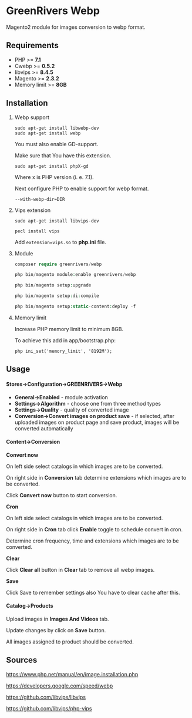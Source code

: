 # GreenRivers Webp

Magento2 module for images conversion to webp format.

## Requirements

* PHP >= **7.1**
* Cwebp >= **0.5.2**
* libvips >= **8.4.5**
* Magento >= **2.3.2**
* Memory limit >= **8GB**

## Installation

1. Webp support

    ```shell script
    sudo apt-get install libwebp-dev
    sudo apt-get install webp
    ```
   
   You must also enable GD-support.
   
   Make sure that You have this extension.
   
    ```shell script
   sudo apt-get install phpX-gd
   ```
   
   Where x is PHP version (i. e. 7.1).
   
   Next configure PHP to enable support for webp format.
   
    ```shell script
    --with-webp-dir=DIR
    ```   
   
2. Vips extension

    ```shell script
    sudo apt-get install libvips-dev
    
    pecl install vips
    ```
    
    Add `extension=vips.so` to **php.ini** file.

3. Module

    ```php
    composer require greenrivers/webp
    
    php bin/magento module:enable greenrivers/webp
    
    php bin/magento setup:upgrade
    
    php bin/magento setup:di:compile
    
    php bin/magento setup:static-content:deploy -f
    ```

4. Memory limit

    Increase PHP memory limit to minimum 8GB.
    
    To achieve this add in app/bootstrap.php:
    
    ```php ini_set('memory_limit', '8192M');```

## Usage

#### **Stores->Configuration->GREENRIVERS->Webp**

* **General->Enabled** - module activation
* **Settings->Algorithm** - choose one from three method types 
* **Settings->Quality** - quality of converted image
* **Conversion->Convert images on product save** - if selected,
 after uploaded images on product page and save product, images will be converted automatically
 
#### **Content->Conversion**

**Convert now** 

On left side select catalogs in which images are to be converted.

On right side in **Conversion** tab determine extensions which images are to be converted.

Click **Convert now** button to start conversion.

**Cron**

On left side select catalogs in which images are to be converted.

On right side in **Cron** tab click **Enable** toggle to schedule convert in cron.
 
Determine cron frequency, time and extensions which images are to be converted.

**Clear**

Click **Clear all** button in **Clear** tab to remove all webp images. 

**Save**

Click Save to remember settings also You have to clear cache after this.

#### Catalog->Products

Upload images in **Images And Videos** tab.

Update changes by click on **Save** button.

All images assigned to product should be converted.

## Sources

https://www.php.net/manual/en/image.installation.php

https://developers.google.com/speed/webp

https://github.com/libvips/libvips

https://github.com/libvips/php-vips